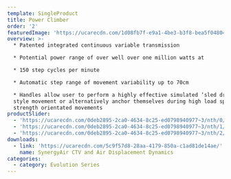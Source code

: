 ```yaml
---
template: SingleProduct
title: Power Climber
order: '2'
featuredImage: 'https://ucarecdn.com/1d08fb7f-e9a1-4be3-b3f8-bea5f04804d4/'
overview: >-
  * Patented integrated continuous variable transmission

  * Potential power range of over well over one million watts at

  * 150 step cycles per minute

  * Automatic step range of movement variability up to 70cm

  * Handles allow user to perform a highly effective simulated ‘sled drive’
  style movement or alternatively anchor themselves during high load sprints and
  strength orientated movements
productSlider:
  - 'https://ucarecdn.com/0deb2895-2ca0-4634-8c25-ed0798940977~3/nth/0/'
  - 'https://ucarecdn.com/0deb2895-2ca0-4634-8c25-ed0798940977~3/nth/1/'
  - 'https://ucarecdn.com/0deb2895-2ca0-4634-8c25-ed0798940977~3/nth/2/'
downloads:
  - link: 'https://ucarecdn.com/5c9f57d8-28aa-4179-850a-c1ad81de14ae/'
    name: SynergyAir CTV and Air Displacement Dynamics
categories:
  - category: Evolution Series
---
```


